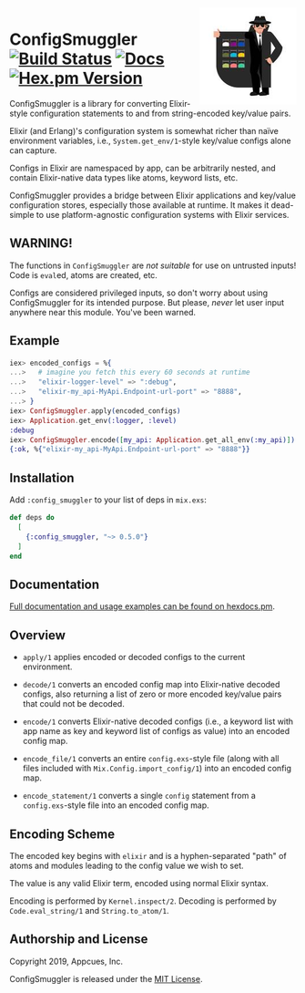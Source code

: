 <img src="assets/smuggler.jpg?raw=true" height="170" width="170" align="right">

# ConfigSmuggler [![Build Status](https://travis-ci.org/appcues/config_smuggler.svg?branch=master)](https://travis-ci.org/appcues/config_smuggler) [![Docs](https://img.shields.io/badge/api-docs-green.svg?style=flat)](https://hexdocs.pm/config_smuggler/config_smuggler.html) [![Hex.pm Version](http://img.shields.io/hexpm/v/config_smuggler.svg?style=flat)](https://hex.pm/packages/config_smuggler)

ConfigSmuggler is a library for converting Elixir-style configuration
statements to and from string-encoded key/value pairs.

Elixir (and Erlang)'s configuration system is somewhat richer than
naïve environment variables, i.e., `System.get_env/1`-style key/value
configs alone can capture.

Configs in Elixir are namespaced by app, can be arbitrarily nested, and
contain Elixir-native data types like atoms, keyword lists, etc.

ConfigSmuggler provides a bridge between Elixir applications and
key/value configuration stores, especially those available at runtime.
It makes it dead-simple to use platform-agnostic configuration
systems with Elixir services.

## WARNING!

The functions in `ConfigSmuggler` are *not suitable* for use on
untrusted inputs!  Code is `eval`ed, atoms are created, etc.

Configs are considered privileged inputs, so don't worry about using
ConfigSmuggler for its intended purpose.  But please, *never* let user
input anywhere near this module.  You've been warned.

## Example

```elixir
iex> encoded_configs = %{
...>   # imagine you fetch this every 60 seconds at runtime
...>   "elixir-logger-level" => ":debug",
...>   "elixir-my_api-MyApi.Endpoint-url-port" => "8888",
...> }
iex> ConfigSmuggler.apply(encoded_configs)
iex> Application.get_env(:logger, :level)
:debug
iex> ConfigSmuggler.encode([my_api: Application.get_all_env(:my_api)])
{:ok, %{"elixir-my_api-MyApi.Endpoint-url-port" => "8888"}}
```

## Installation

Add `:config_smuggler` to your list of deps in `mix.exs`:

```elixir
def deps do
  [
    {:config_smuggler, "~> 0.5.0"}
  ]
end
```

## Documentation

[Full documentation and usage examples can be found on
hexdocs.pm](https://hexdocs.pm/config_smuggler/ConfigSmuggler.html).

## Overview

* `apply/1` applies encoded or decoded configs to the current environment.

* `decode/1` converts an encoded config map into Elixir-native decoded
  configs, also returning a list of zero or more encoded key/value pairs
  that could not be decoded.

* `encode/1` converts Elixir-native decoded configs
  (i.e., a keyword list with app name as key and keyword list of
  configs as value) into an encoded config map.

* `encode_file/1` converts an entire `config.exs`-style file
  (along with all files included with `Mix.Config.import_config/1`)
  into an encoded config map.

* `encode_statement/1` converts a single `config` statement from a
  `config.exs`-style file into an encoded config map.

## Encoding Scheme

The encoded key begins with `elixir` and is a hyphen-separated "path"
of atoms and modules leading to the config value we wish to set.

The value is any valid Elixir term, encoded using normal Elixir syntax.

Encoding is performed by `Kernel.inspect/2`.
Decoding is performed by `Code.eval_string/1` and `String.to_atom/1`.

## Authorship and License

Copyright 2019, Appcues, Inc.

ConfigSmuggler is released under the [MIT License](MIT_LICENSE.txt).
